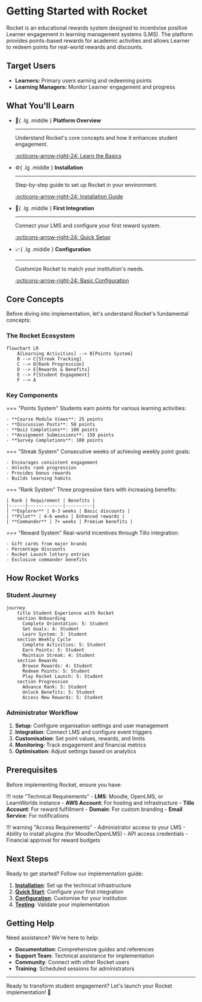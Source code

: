 # Getting Started with Rocket

Rocket is an educational rewards system designed to incentivise positive Learner engagement in learning management systems (LMS). The platform provides points-based rewards for academic activities and allows Learner to redeem points for real-world rewards and discounts. 

## Target Users
- **Learners:** Primary users earning and redeeming points 
- **Learning Managers:** Monitor Learner engagement and progress 

## What You'll Learn

<div class="grid cards" markdown>

-   :rocket:{ .lg .middle } **Platform Overview**

    ---

    Understand Rocket's core concepts and how it enhances student engagement.

    [:octicons-arrow-right-24: Learn the Basics](#core-concepts)

-   :gear:{ .lg .middle } **Installation**

    ---

    Step-by-step guide to set up Rocket in your environment.

    [:octicons-arrow-right-24: Installation Guide](installation.md)

-   :electric_plug:{ .lg .middle } **First Integration**

    ---

    Connect your LMS and configure your first reward system.

    [:octicons-arrow-right-24: Quick Setup](quick-start.md)

-   :chart_with_upwards_trend:{ .lg .middle } **Configuration**

    ---

    Customize Rocket to match your institution's needs.

    [:octicons-arrow-right-24: Basic Configuration](configuration.md)

</div>

## Core Concepts

Before diving into implementation, let's understand Rocket's fundamental concepts:

### The Rocket Ecosystem

```mermaid
flowchart LR
    A[Learning Activities] --> B[Points System]
    B --> C[Streak Tracking]
    C --> D[Rank Progression]
    D --> E[Rewards & Benefits]
    E --> F[Student Engagement]
    F --> A
```

### Key Components

=== "Points System"
    Students earn points for various learning activities:
    
    - **Course Module Views**: 25 points
    - **Discussion Posts**: 50 points
    - **Quiz Completions**: 100 points
    - **Assignment Submissions**: 150 points
    - **Survey Completions**: 100 points

=== "Streak System"
    Consecutive weeks of achieving weekly point goals:
    
    - Encourages consistent engagement
    - Unlocks rank progression
    - Provides bonus rewards
    - Builds learning habits

=== "Rank System"
    Three progressive tiers with increasing benefits:
    
    | Rank | Requirement | Benefits |
    |------|-------------|----------|
    | **Explorer** | 0-3 weeks | Basic discounts |
    | **Pilot** | 4-6 weeks | Enhanced rewards |
    | **Commander** | 7+ weeks | Premium benefits |

=== "Reward System"
    Real-world incentives through Tillo integration:
    
    - Gift cards from major brands
    - Percentage discounts
    - Rocket Launch lottery entries
    - Exclusive commander benefits

## How Rocket Works

### Student Journey

```mermaid
journey
    title Student Experience with Rocket
    section Onboarding
      Complete Orientation: 5: Student
      Set Goals: 4: Student
      Learn System: 3: Student
    section Weekly Cycle
      Complete Activities: 5: Student
      Earn Points: 5: Student
      Maintain Streak: 4: Student
    section Rewards
      Browse Rewards: 4: Student
      Redeem Points: 5: Student
      Play Rocket Launch: 5: Student
    section Progression
      Advance Rank: 5: Student
      Unlock Benefits: 5: Student
      Access New Rewards: 5: Student
```

### Administrator Workflow

1. **Setup**: Configure organisation settings and user management
2. **Integration**: Connect LMS and configure event triggers
3. **Customisation**: Set point values, rewards, and limits
4. **Monitoring**: Track engagement and financial metrics
5. **Optimisation**: Adjust settings based on analytics

## Prerequisites

Before implementing Rocket, ensure you have:

!!! note "Technical Requirements"
    - **LMS**: Moodle, OpenLMS, or LearnWorlds instance
    - **AWS Account**: For hosting and infrastructure
    - **Tillo Account**: For reward fulfillment
    - **Domain**: For custom branding
    - **Email Service**: For notifications

!!! warning "Access Requirements"
    - Administrator access to your LMS
    - Ability to install plugins (for Moodle/OpenLMS)
    - API access credentials
    - Financial approval for reward budgets

## Next Steps

Ready to get started? Follow our implementation guide:

1. **[Installation](installation.md)**: Set up the technical infrastructure
2. **[Quick Start](quick-start.md)**: Configure your first integration
3. **[Configuration](configuration.md)**: Customise for your institution
4. **[Testing](testing.md)**: Validate your implementation

## Getting Help

Need assistance? We're here to help:

- **Documentation**: Comprehensive guides and references
- **Support Team**: Technical assistance for implementation
- **Community**: Connect with other Rocket users
- **Training**: Scheduled sessions for administrators

---

Ready to transform student engagement? Let's launch your Rocket implementation! 🚀